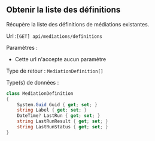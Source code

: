 ## <span id='definitions'>Obtenir la liste des définitions</span>

Récupère la liste des définitions de médiations existantes.

Url :`[GET] api/mediations/definitions`

Paramètres : 

- Cette url n'accepte aucun paramètre

Type de retour : `MediationDefinition[]`

Type(s) de données :

```csharp
class MediationDefinition
{
	System.Guid Guid { get; set; }
	string Label { get; set; }
	DateTime? LastRun { get; set; }
	string LastRunResult { get; set; }
	string LastRunStatus { get; set; }
}

```

